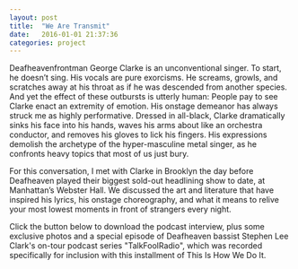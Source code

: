 ```yaml
---
layout: post
title:  "We Are Transmit"
date:   2016-01-01 21:37:36
categories: project
---
```

Deafheavenfrontman George Clarke is an unconventional singer. To start, he doesn’t sing. His vocals are pure exorcisms. He screams, growls, and scratches away at his throat as if he was descended from another species. And yet the effect of these outbursts is utterly human: People pay to see Clarke enact an extremity of emotion. His onstage demeanor has always struck me as highly performative. Dressed in all-black, Clarke dramatically sinks his face into his hands, waves his arms about like an orchestra conductor, and removes his gloves to lick his fingers. His expressions demolish the archetype of the hyper-masculine metal singer, as he confronts heavy topics that most of us just bury.

For this conversation, I met with Clarke in Brooklyn the day before Deafheaven played their biggest sold-out headlining show to date, at Manhattan’s Webster Hall. We discussed the art and literature that have inspired his lyrics, his onstage choreography, and what it means to relive your most lowest moments in front of strangers every night.

Click the button below to download the podcast interview, plus some exclusive photos and a special episode of Deafheaven bassist Stephen Lee Clark's on-tour podcast series "TalkFoolRadio", which was recorded specifically for inclusion with this installment of This Is How We Do It.
